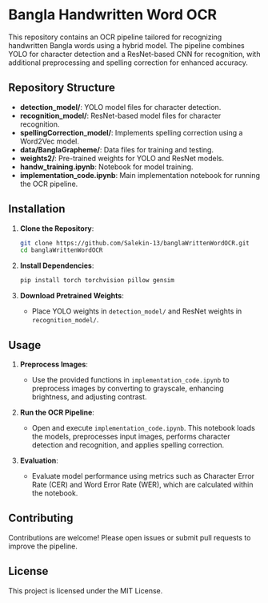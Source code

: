# Bangla Handwritten Word OCR

This repository contains an OCR pipeline tailored for recognizing handwritten Bangla words using a hybrid model. The pipeline combines YOLO for character detection and a ResNet-based CNN for recognition, with additional preprocessing and spelling correction for enhanced accuracy.

## Repository Structure

- **detection_model/**: YOLO model files for character detection.
- **recognition_model/**: ResNet-based model files for character recognition.
- **spellingCorrection_model/**: Implements spelling correction using a Word2Vec model.
- **data/BanglaGrapheme/**: Data files for training and testing.
- **weights2/**: Pre-trained weights for YOLO and ResNet models.
- **handw_training.ipynb**: Notebook for model training.
- **implementation_code.ipynb**: Main implementation notebook for running the OCR pipeline.

## Installation

1. **Clone the Repository**:
   ```bash
   git clone https://github.com/Salekin-13/banglaWrittenWordOCR.git
   cd banglaWrittenWordOCR
   ```

2. **Install Dependencies**:
   ```bash
   pip install torch torchvision pillow gensim
   ```

3. **Download Pretrained Weights**:
   - Place YOLO weights in `detection_model/` and ResNet weights in `recognition_model/`.

## Usage

1. **Preprocess Images**:
   - Use the provided functions in `implementation_code.ipynb` to preprocess images by converting to grayscale, enhancing brightness, and adjusting contrast.

2. **Run the OCR Pipeline**:
   - Open and execute `implementation_code.ipynb`. This notebook loads the models, preprocesses input images, performs character detection and recognition, and applies spelling correction.

3. **Evaluation**:
   - Evaluate model performance using metrics such as Character Error Rate (CER) and Word Error Rate (WER), which are calculated within the notebook.

## Contributing

Contributions are welcome! Please open issues or submit pull requests to improve the pipeline.

## License

This project is licensed under the MIT License.
